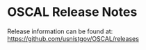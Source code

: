 # OSCAL Release Notes

Release information can be found at: https://github.com/usnistgov/OSCAL/releases
